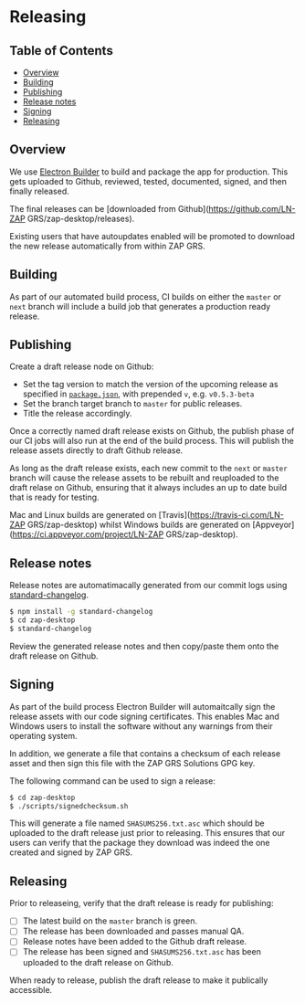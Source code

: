 # Releasing

## Table of Contents

- [Overview](#overview)
- [Building](#building)
- [Publishing](#publishing)
- [Release notes](#release-notes)
- [Signing](#signing)
- [Releasing](#releasing)

## Overview

We use [Electron Builder](https://github.com/electron-userland/electron-builder) to build and package the app for production. This gets uploaded to Github, reviewed, tested, documented, signed, and then finally released.

The final releases can be [downloaded from Github](https://github.com/LN-ZAP GRS/zap-desktop/releases).

Existing users that have autoupdates enabled will be promoted to download the new release automatically from within ZAP GRS.

## Building

As part of our automated build process, CI builds on either the `master` or `next` branch will include a build job that generates a production ready release.

## Publishing

Create a draft release node on Github:

- Set the tag version to match the version of the upcoming release as specified in [`package.json`](../package.json), with prepended `v`, e.g. `v0.5.3-beta`
- Set the branch target branch to `master` for public releases.
- Title the release accordingly.

Once a correctly named draft release exists on Github, the publish phase of our CI jobs will also run at the end of the build process. This will publish the release assets directly to draft Github release.

As long as the draft release exists, each new commit to the `next` or `master` branch will cause the release assets to be rebuilt and reuploaded to the draft relase on Github, ensuring that it always includes an up to date build that is ready for testing.

Mac and Linux builds are generated on [Travis](https://travis-ci.com/LN-ZAP GRS/zap-desktop) whilst Windows builds are generated on [Appveyor](https://ci.appveyor.com/project/LN-ZAP GRS/zap-desktop).

## Release notes

Release notes are automatimacally generated from our commit logs using [standard-changelog](https://www.npmjs.com/package/standard-changelog).

```sh
$ npm install -g standard-changelog
$ cd zap-desktop
$ standard-changelog
```

Review the generated release notes and then copy/paste them onto the draft release on Github.

## Signing

As part of the build process Electron Builder will automaitcally sign the release assets with our code signing certificates. This enables Mac and Windows users to install the software without any warnings from their operating system.

In addition, we generate a file that contains a checksum of each release asset and then sign this file with the ZAP GRS Solutions GPG key.

The following command can be used to sign a release:

```sh
$ cd zap-desktop
$ ./scripts/signedchecksum.sh
```

This will generate a file named `SHASUMS256.txt.asc` which should be uploaded to the draft release just prior to releasing. This ensures that our users can verify that the package they download was indeed the one created and signed by ZAP GRS.

## Releasing

Prior to releaseing, verify that the draft release is ready for publishing:

- [ ] The latest build on the `master` branch is green.
- [ ] The release has been downloaded and passes manual QA.
- [ ] Release notes have been added to the Github draft release.
- [ ] The release has been signed and `SHASUMS256.txt.asc` has been uploaded to the draft release on Github.

When ready to release, publish the draft release to make it publically accessible.

